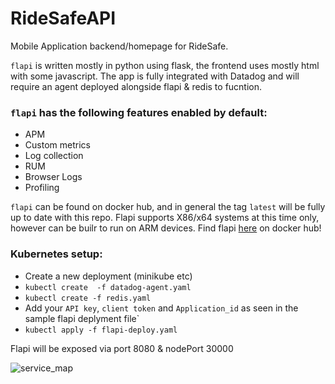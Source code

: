 # RideSafeAPI

Mobile Application backend/homepage for RideSafe.

`flapi` is written mostly in python using flask, the frontend uses mostly html with some javascript.
The app is fully integrated with Datadog and will require an agent deployed alongside flapi & redis to fucntion.

### `flapi` has the following features enabled by default:

- APM
- Custom metrics
- Log collection
- RUM
- Browser Logs
- Profiling

`flapi` can be found on docker hub, and in general the tag `latest` will be fully up to date with this repo.
Flapi supports X86/x64 systems at this time only, however can be builr to run on ARM devices.
Find flapi [here](https://hub.docker.com/repository/docker/monganai/flapi) on docker hub!



### Kubernetes setup:

- Create a new deployment (minikube etc)
- `kubectl create  -f datadog-agent.yaml` 
- `kubectl create -f redis.yaml`
- Add your `API key`, `client token` and `Application_id` as seen in the sample flapi deplyment file`
- `kubectl apply -f flapi-deploy.yaml`

Flapi will be exposed via port 8080 & nodePort 30000



![service_map](https://p-qKFgO2.t2.n0.cdn.getcloudapp.com/items/eDu6bXpY/Image%202020-05-18%20at%204.58.59%20PM.png?v=8b17c2957978dcbe67eb10c1d8df38ee)



